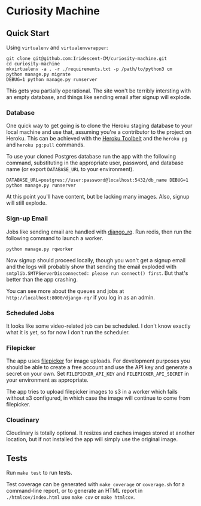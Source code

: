 # Curiosity Machine

## Quick Start

Using `virtualenv` and `virtualenvwrapper`:

```shell
git clone git@github.com:Iridescent-CM/curiosity-machine.git
cd curiosity-machine
mkvirtualenv -a . -r ./requirements.txt -p /path/to/python3 cm
python manage.py migrate
DEBUG=1 python manage.py runserver
```

This gets you partially operational. The site won't be terribly intersting with an empty database,
and things like sending email after signup will explode.

### Database

One quick way to get going is to clone the Heroku staging database to your local machine and use that, assuming you're
a contributor to the project on Heroku. This can be achieved with the [Heroku Toolbelt](https://toolbelt.heroku.com/) and
the `heroku pg` and `heroku pg:pull` commands.

To use your cloned Postgres database run the app with the following command, substituting in the appropriate user, password, and
database name (or export `DATABASE_URL` to your environment).

```shell
DATABASE_URL=postgres://user:password@localhost:5432/db_name DEBUG=1 python manage.py runserver
```

At this point you'll have content, but be lacking many images. Also, signup will still explode.

### Sign-up Email

Jobs like sending email are handled with [django_rq]. Run redis, then run the following command to launch a worker.

```shell
python manage.py rqworker
```

Now signup should proceed locally, though you won't get a signup email and the logs will probably show
that sending the email exploded with `smtplib.SMTPServerDisconnected: please run connect() first`. But that's
better than the app crashing.

You can see more about the queues and jobs at `http://localhost:8000/django-rq/` if you log in as an admin.

[django_rq]: http://python-rq.org/patterns/django/

### Scheduled Jobs

It looks like some video-related job can be scheduled. I don't know exactly what it is yet,
so for now I don't run the scheduler.

### Filepicker

The app uses [filepicker] for image uploads. For development purposes you should be able to create a free
account and use the API key and generate a secret on your own. Set `FILEPICKER_API_KEY` and `FILEPICKER_API_SECRET`
in your environment as appropriate.

The app tries to upload filepicker images to s3 in a worker which fails without s3 configured, in which case the
image will continue to come from filepicker.

[filepicker]: https://www.filepicker.io/

### Cloudinary

Cloudinary is totally optional. It resizes and caches images stored at another location, but if not
installed the app will simply use the original image.

## Tests

Run `make test` to run tests.

Test coverage can be generated with `make coverage` or `coverage.sh` for a command-line report,
or to generate an HTML report in `./htmlcov/index.html` use `make cov` or `make htmlcov`.
